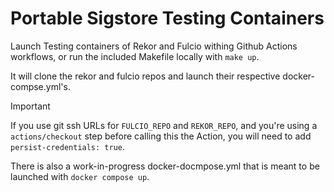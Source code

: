 # Portable Sigstore Testing Containers

Launch Testing containers of Rekor and Fulcio withing Github Actions workflows, or run the included Makefile locally with `make up`.

It will clone the rekor and fulcio repos and launch their respective docker-compse.yml's.

> [!IMPORTANT]
> If you use git ssh URLs for `FULCIO_REPO` and `REKOR_REPO`, and you're using a `actions/checkout` step before calling this the Action, you will need to add `persist-credentials: true`.

There is also a work-in-progress docker-docmpose.yml that is meant to be launched with `docker compose up`.
